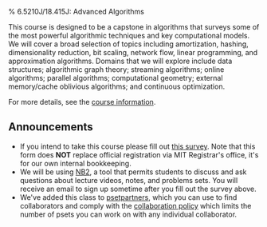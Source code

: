 % 6.5210J/18.415J: Advanced Algorithms

This course is designed to be a capstone in algorithms that surveys some of the most powerful algorithmic techniques and key computational models.
We will cover a broad selection of topics including amortization, hashing, dimensionality reduction, bit scaling, network flow, linear programming, and approximation algorithms. Domains that we will explore include data structures; algorithmic graph theory; streaming algorithms; online algorithms; parallel algorithms; computational geometry; external memory/cache oblivious algorithms; and continuous optimization.

For more details, see the [course information](info.html).

## Announcements

* If you intend to take this course please fill out [this survey](https://forms.gle/kHhiGbPnushjgtGD6). Note that this form does **NOT** replace official registration via MIT Registrar's office, it's for our own internal bookkeeping.
* We will be using [NB2](https://nb2.csail.mit.edu), a tool that permits students to discuss and ask questions about lecture videos, notes, and problems sets. You will receive an email to sign up sometime after you fill out the survey above.
* We've added this class to [psetpartners](https://psetpartners.mit.edu), which you can use to find collaborators and comply with the [collaboration policy](/info.html#collaboration) which limits the number of psets you can work on with any individual collaborator.
